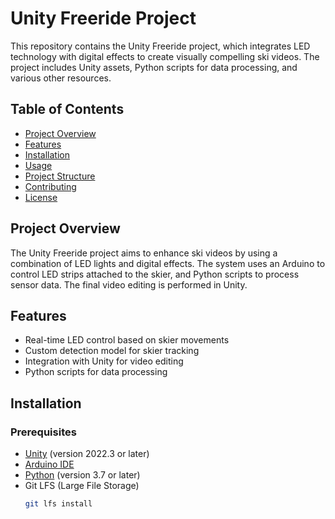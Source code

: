 # Unity Freeride Project

This repository contains the Unity Freeride project, which integrates LED technology with digital effects to create visually compelling ski videos. The project includes Unity assets, Python scripts for data processing, and various other resources.

## Table of Contents
- [Project Overview](#project-overview)
- [Features](#features)
- [Installation](#installation)
- [Usage](#usage)
- [Project Structure](#project-structure)
- [Contributing](#contributing)
- [License](#license)

## Project Overview
The Unity Freeride project aims to enhance ski videos by using a combination of LED lights and digital effects. The system uses an Arduino to control LED strips attached to the skier, and Python scripts to process sensor data. The final video editing is performed in Unity.

## Features
- Real-time LED control based on skier movements
- Custom detection model for skier tracking
- Integration with Unity for video editing
- Python scripts for data processing

## Installation

### Prerequisites
- [Unity](https://unity.com/) (version 2022.3 or later)
- [Arduino IDE](https://www.arduino.cc/en/software)
- [Python](https://www.python.org/downloads/) (version 3.7 or later)
- Git LFS (Large File Storage)
  ```sh
  git lfs install
